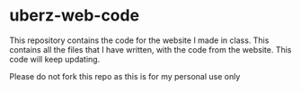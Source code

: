 # uberz-web-code

This repository contains the code for the website I made in class. This contains all the files that I have written, with the code from the website. This code will keep updating.

Please do not fork this repo as this is for my personal use only
